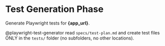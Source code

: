 # Test Generation Phase

Generate Playwright tests for **{app_url}**.

@playwright-test-generator read `specs/test-plan.md` and create test files ONLY in the `tests/` folder (no subfolders, no other locations).
